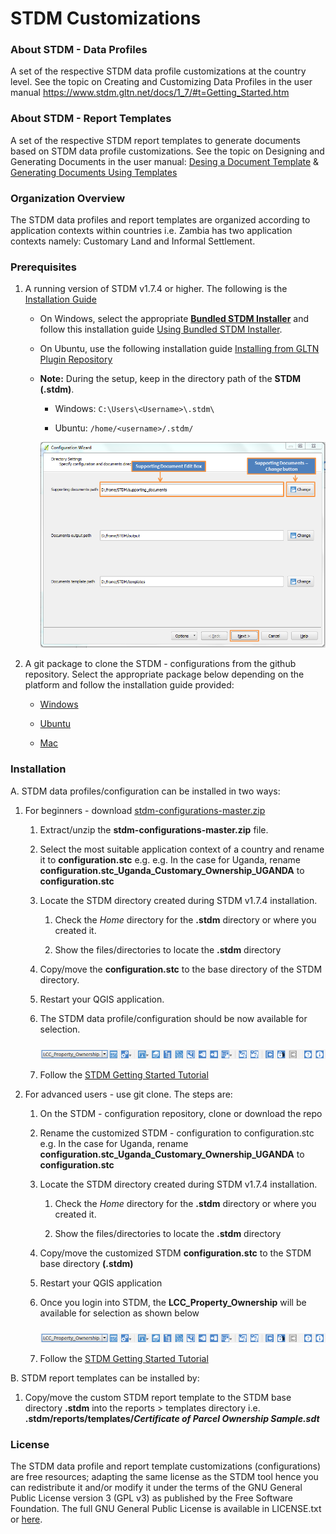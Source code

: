 **STDM Customizations**
==============================

### About STDM - Data Profiles
A set of the respective STDM data profile customizations at the country level. See the topic on Creating and Customizing Data Profiles in the user manual https://www.stdm.gltn.net/docs/1_7/#t=Getting_Started.htm


### About STDM - Report Templates
A set of the respective STDM report templates to generate documents based on STDM data profile customizations. See the topic on Designing and Generating Documents in the user manual: [Desing a Document Template](https://www.stdm.gltn.net/docs/1_7/Designing_a_Document_Template.htm) & [Generating Documents Using Templates](https://www.stdm.gltn.net/docs/1_7/Generating_Documents_Using_Templates.htm)


### Organization Overview

The STDM data profiles and report templates are organized according to application contexts within countries i.e. Zambia has two application contexts namely: Customary Land  and Informal Settlement.

### Prerequisites

1. A running version of STDM v1.7.4 or higher. The following is the [Installation Guide](https://github.com/gltn/stdm)

	- On Windows, select the appropriate **[Bundled STDM Installer](https://www.stdm.gltn.net/docs/1_7/#t=usingbundledstdminstaller.htm)** and follow this installation guide [Using Bundled STDM Installer]( https://www.stdm.gltn.net/docs/1_7/#t=usingbundledstdminstaller.htm).

	- On Ubuntu, use the following installation guide [Installing from GLTN Plugin Repository](https://www.stdm.gltn.net/docs/1_7/#t=installingfromgltnpluginreposito.htm)

	- **Note:** During the setup, keep in the directory path of the **STDM (.stdm)**.

		- Windows: `C:\Users\<Username>\.stdm\`

		- Ubuntu: `/home/<username>/.stdm/`	

		 <img width="700" alt="STDM directory" src="./images/readme/path_supporting_documents.png" />

2. A git package to clone the STDM - configurations from the github repository. Select the appropriate package below depending on the platform and follow the installation guide provided:

	- [Windows](https://www.atlassian.com/git/tutorials/install-git#windows)

	- [Ubuntu](https://www.atlassian.com/git/tutorials/install-git#linux)

	- [Mac](https://www.atlassian.com/git/tutorials/install-git#mac-os-x)


### Installation

A. STDM data profiles/configuration can be installed in two ways:

1. For beginners - download [stdm-configurations-master.zip](https://github.com/gltn/stdm-configurations/archive/master.zip)
	
	1. Extract/unzip the **stdm-configurations-master.zip** file.

	2. Select the most suitable application context of a country and rename it to **configuration.stc** e.g. e.g. In the case for Uganda, rename **configuration.stc_Uganda_Customary_Ownership_UGANDA** to **configuration.stc**

	3. Locate the STDM directory created during STDM v1.7.4 installation. 

		1. Check the _Home_ directory for the **.stdm** directory or where you created it.

		2. Show the files/directories to locate the **.stdm** directory 

	4. Copy/move the **configuration.stc** to the base directory of the STDM directory.

	5. Restart your QGIS application.

	6. The STDM data profile/configuration should be now available for selection.

		<img src="./images/readme/lcc_zambia_config.png" alt="configuration wizard icon" style="margin-top: 10px;" />

	7. Follow the [STDM Getting Started Tutorial](https://www.stdm.gltn.net/docs/1_7/#t=Getting_Started.htm)


2. For advanced users - use git clone. The steps are:
		
	1. On the STDM - configuration repository, clone or download the repo 

    2. Rename the customized STDM - configuration to configuration.stc e.g. In the case for Uganda, rename **configuration.stc_Uganda_Customary_Ownership_UGANDA** to **configuration.stc**

    3. Locate the STDM directory created during STDM v1.7.4 installation. 

		1. Check the _Home_ directory for the **.stdm** directory or where you created it.

		2. Show the files/directories to locate the **.stdm** directory 

    4. Copy/move the customized STDM **configuration.stc** to the STDM base directory **(.stdm)**

	5. Restart your QGIS application

	6. Once you login into STDM, the **LCC_Property_Ownership** will be available for selection as shown below

		<img src="./images/readme/lcc_zambia_config.png" alt="configuration wizard icon" style="margin-top: 10px;" />

	7. Follow the [STDM Getting Started Tutorial](https://www.stdm.gltn.net/docs/1_7/#t=Getting_Started.htm)


B. STDM report templates can be installed by:

1. Copy/move the custom STDM report template to the STDM base directory **.stdm** into the reports > templates directory i.e. **.stdm/reports/templates/_Certificate of Parcel Ownership Sample.sdt_**


### License

The STDM data profile and report template customizations (configurations) are free resources; adapting the same license as the STDM tool hence you can redistribute it and/or modify it under the terms of the GNU General Public License version 3 (GPL v3) as published by the Free Software Foundation. The full GNU General Public License is available in LICENSE.txt or [here](http://www.gnu.org/licenses/gpl-3.0.html).